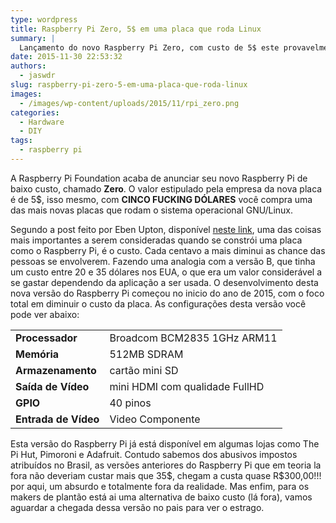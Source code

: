 ```yaml
---
type: wordpress
title: Raspberry Pi Zero, 5$ em uma placa que roda Linux
summary: |
  Lançamento do novo Raspberry Pi Zero, com custo de 5$ este provavelmente é a placa com menor custo que roda Linux
date: 2015-11-30 22:53:32
authors:
  - jaswdr
slug: raspberry-pi-zero-5-em-uma-placa-que-roda-linux
images:
  - /images/wp-content/uploads/2015/11/rpi_zero.png
categories:
  - Hardware
  - DIY
tags:
  - raspberry pi
---
```


A Raspberry Pi Foundation acaba de anunciar seu novo Raspberry Pi de baixo custo, chamado <strong>Zero</strong>. O valor estipulado pela empresa da nova placa é de 5$, isso mesmo, com <strong>CINCO FUCKING DÓLARES</strong> você compra uma das mais novas placas que rodam o sistema operacional GNU/Linux.<!--more-->


Segundo a post feito por Eben Upton, disponível <a href="https://www.raspberrypi.org/blog/raspberry-pi-zero/" target="_blank">neste link</a>, uma das coisas mais importantes a serem consideradas quando se constrói uma placa como o Raspberry Pi, é o custo. Cada centavo a mais diminui as chance das pessoas se envolverem. Fazendo uma analogia com a versão B, que tinha um custo entre 20 e 35 dólares nos EUA, o que era um valor considerável a se gastar dependendo da aplicação a ser usada.
O desenvolvimento desta nova versão do Raspberry Pi começou no inicio do ano de 2015, com o foco total em diminuir o custo da placa. As configurações desta versão você pode ver abaixo:
<table>
<tbody>
<tr>
<td><strong>Processador</strong></td>
<td>Broadcom BCM2835 1GHz ARM11</td>
</tr>
<tr>
<td><strong>Memória</strong></td>
<td>512MB SDRAM</td>
</tr>
<tr>
<td><strong>Armazenamento</strong></td>
<td>cartão mini SD</td>
</tr>
<tr>
<td><strong>Saída de Vídeo</strong></td>
<td>mini HDMI com qualidade FullHD</td>
</tr>
<tr>
<td><strong>GPIO</strong></td>
<td>40 pinos</td>
</tr>
<tr>
<td><strong>Entrada de Vídeo</strong></td>
<td>Video Componente</td>
</tr>
</tbody>
</table>
Esta versão do Raspberry Pi já está disponível em algumas lojas como The Pi Hut, Pimoroni e Adafruit. Contudo sabemos dos abusivos impostos atribuídos no Brasil, as versões anteriores do Raspberry Pi que em teoria la fora não deveriam custar mais que 35$, chegam a custa quase R$300,00!!! por aqui, um absurdo e totalmente fora da realidade.
Mas enfim, para os makers de plantão está ai uma alternativa de baixo custo (lá fora), vamos aguardar a chegada dessa versão no pais para ver o estrago.
<div id="_booktextmark_tab_id_" style="visibility: hidden;" title="1448798315119"></div>
